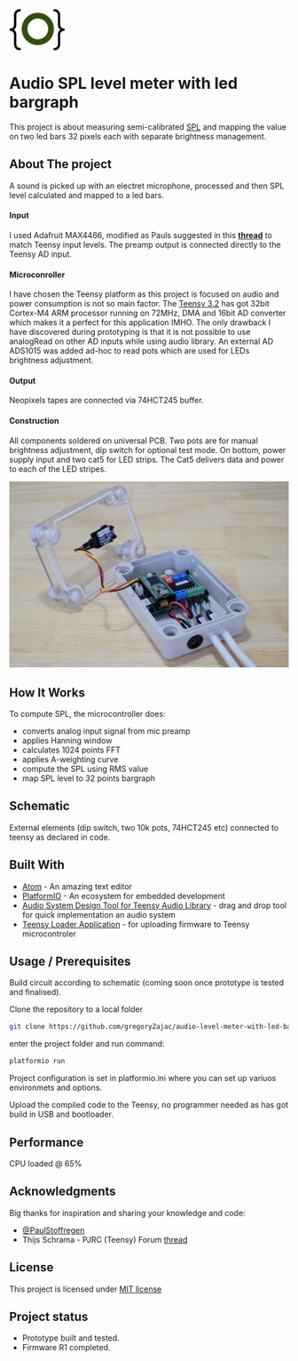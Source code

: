 <a href="http://gz.technology" target="_blank">![logo](doc/logo.png)</a>

# Audio SPL level meter with led bargraph

This project is about measuring semi-calibrated [SPL](https://en.wikipedia.org/wiki/Sound_pressure#Sound_pressure_level) and mapping the value on two led bars 32 pixels each with separate brightness management.

## About The project

A sound is picked up with an electret microphone, processed and then SPL level calculated and mapped to a led bars.

#### Input

I used Adafruit MAX4466, modified as Pauls suggested in this __[thread](https://forum.pjrc.com/threads/40468-Help-with-Basic-Audio-Lib-results?p=126317&viewfull=1#post126317)__ to match Teensy input levels. The preamp output is connected directly to the Teensy AD input.

#### Microconroller
I have chosen the Teensy platform as this project is focused on audio and power consumption is not so main factor. The [Teensy 3.2](https://www.pjrc.com/teensy/teensy31.html) has got 32bit Cortex-M4 ARM processor running on 72MHz, DMA and 16bit AD converter which makes it a perfect for this application IMHO.
The only drawback I have discovered during prototyping is that it is not possible to use analogRead on other AD inputs while using audio library. An external AD ADS1015 was added ad-hoc to read pots which are used for LEDs brightness adjustment.

#### Output
Neopixels tapes are connected via 74HCT245 buffer.

#### Construction

All components soldered on universal PCB. Two pots are for manual brightness adjustment, dip switch for optional test mode. On bottom, power supply input and two cat5 for LED strips. The Cat5 delivers data and power to each of the LED stripes.

![logo](doc/prototype.jpg)

## How It Works
To compute SPL, the microcontroller does:
- converts analog input signal from mic preamp
- applies Hanning window
- calculates 1024 points FFT
- applies A-weighting curve
- compute the SPL using RMS value
- map SPL level to 32 points bargraph

## Schematic
External elements (dip switch, two 10k pots, 74HCT245 etc) connected to teensy as declared in code.

## Built With
* [Atom](https://atom.io) - An amazing text editor
* [PlatformIO](https://platformio.org) - An ecosystem for embedded development
* [Audio System Design Tool for Teensy Audio Library](https://www.pjrc.com/teensy/gui/) - drag and drop tool for quick implementation an audio system
* [Teensy Loader Application](https://www.pjrc.com/teensy/loader.html) - for uploading firmware to Teensy microcontroler

## Usage / Prerequisites
Build circuit according to schematic (coming soon once prototype is tested and finalised).

Clone the repository to a local folder
```bash
git clone https://github.com/gregoryZajac/audio-level-meter-with-led-bargraph.git
```
enter the project folder and run command:
```bash
platformio run
```
Project configuration is set in platformio.ini where you can set up variuos environmets and options.

Upload the compiled code to the Teensy, no programmer needed as has got build in USB and bootloader.

## Performance
CPU loaded @ 65%

## Acknowledgments
Big thanks for inspiration and sharing your knowledge and code:
- [@PaulStoffregen](https://github.com/PaulStoffregen)
- Thijs Schrama - PJRC (Teensy) Forum [thread](https://forum.pjrc.com/threads/34371-Teensy-3-2-Sound-Level-Meter-(sound-measurement-device))

## License
This project is licensed under [MIT license](http://opensource.org/licenses/mit-license.php)

## Project status
- Prototype built and tested.
- Firmware R1 completed.
